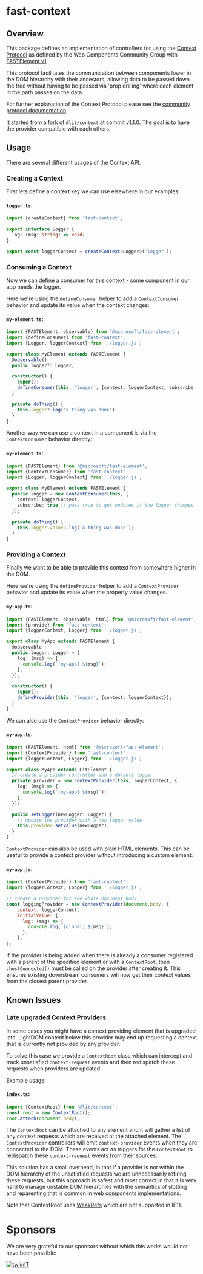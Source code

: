 # fast-context

## Overview

This package defines an implementation of controllers for using the [Context Protocol](https://github.com/webcomponents-cg/community-protocols/blob/main/proposals/context.md) as defined by the Web Components Community Group with [FASTElement v1](https://github.com/microsoft/fast).

This protocol facilitates the communication between components lower in the DOM hierarchy with their ancestors, allowing data to be passed down the tree without having to be passed via 'prop drilling' where each element in the path passes on the data.

For further explanation of the Context Protocol please see the [community protocol documentation](https://github.com/webcomponents-cg/community-protocols/blob/main/proposals/context.md).

It started from a fork of `@lit/context` at commit [v1.1.0](https://github.com/lit/lit/tree/%40lit/context%401.1.0).
The goal is to have the provider compatible with each others.

## Usage

There are several different usages of the Context API.

### Creating a Context

First lets define a context key we can use elsewhere in our examples:

#### **`logger.ts`**:

```ts
import {createContext} from 'fast-context';

export interface Logger {
  log: (msg: string) => void;
}

export const loggerContext = createContext<Logger>('logger');
```

### Consuming a Context

Now we can define a consumer for this context - some component in our app needs the logger.

Here we're using the `defineConsumer` helper to add a `ContextConsumer` behavior
and update its value when the context changes:

#### **`my-element.ts`**:

```ts
import {FASTElement, observable} from '@microsoft/fast-element';
import {defineConsumer} from 'fast-context';
import {Logger, loggerContext} from './logger.js';

export class MyElement extends FASTElement {
  @observable()
  public logger?: Logger;

  constructor() {
    super();
    defineConsumer(this, 'logger', {context: loggerContext, subscribe: true});
  }

  private doThing() {
    this.logger?.log('a thing was done');
  }
}
```

Another way we can use a context in a component is via the `ContextConsumer` behavior directly:

#### **`my-element.ts`**:

```ts
import {FASTElement} from '@microsoft/fast-element';
import {ContextConsumer} from 'fast-context';
import {Logger, loggerContext} from './logger.js';

export class MyElement extends FASTElement {
  public logger = new ContextConsumer(this, {
    context: loggerContext,
    subscribe: true // pass true to get updates if the logger changes
  });

  private doThing() {
    this.logger.value?.log('a thing was done');
  }
}
```

### Providing a Context

Finally we want to be able to provide this context from somewhere higher in the DOM.

Here we're using the `defineProvider` helper to add a `ContextProvider`
behavior and update its value when the property value changes.

#### **`my-app.ts`**:

```ts
import {FASTElement, observable, html} from '@microsoft/fast-element';
import {provide} from 'fast-context';
import {loggerContext, Logger} from './logger.js';

export class MyApp extends FASTElement {
  @observable
  public logger: Logger = {
    log: (msg) => {
      console.log(`[my-app] ${msg}`);
    },
  });

  constructor() {
    super();
    defineProvider(this, 'logger', {context: loggerContext});
  }
}
```

We can also use the `ContextProvider` behavior directly:

#### **`my-app.ts`**:

```ts
import {FASTElement, html} from '@microsoft/fast-element';
import {ContextProvider} from 'fast-context';
import {loggerContext, Logger} from './logger.js';

export class MyApp extends LitElement {
  // create a provider controller and a default logger
  private provider = new ContextProvider(this, loggerContext, {
    log: (msg) => {
      console.log(`[my-app] ${msg}`);
    },
  });

  public setLogger(newLogger: Logger) {
    // update the provider with a new logger value
    this.provider.setValue(newLogger);
  }
}
```

`ContextProvider` can also be used with plain HTML elements. This can be
useful to provide a context provider without introducing a custom element:

#### **`my-app.js`**:

```js
import {ContextProvider} from 'fast-context';
import {loggerContext, Logger} from './logger.js';

// create a provider for the whole document body.
const loggingProvider = new ContextProvider(document.body, {
    context: loggerContext,
    initialValue: {
      log: (msg) => {
        console.log(`[global] ${msg}`);
      },
    },
);
```

If the provider is being added when there is already a consumer registered with
a parent of the specified element or with a `ContextRoot`, then
`.hostConnected()` must be called on the provider after creating it. This
ensures existing downstream consumers will now get their context values from the
closest parent provider.

## Known Issues

### Late upgraded Context Providers

In some cases you might have a context providing element that is upgraded late. LightDOM content below this provider may end up requesting a context that is currently not provided by any provider.

To solve this case we provide a `ContextRoot` class which can intercept and track unsatisfied `context-request` events and then redispatch these requests when providers are updated.

Example usage:

#### **`index.ts`**:

```ts
import {ContextRoot} from '@lit/context';
const root = new ContextRoot();
root.attach(document.body);
```

The `ContextRoot` can be attached to any element and it will gather a list of any context requests which are received at the attached element. The `ContextProvider` controllers will emit `context-provider` events when they are connected to the DOM. These events act as triggers for the `ContextRoot` to redispatch these `context-request` events from their sources.

This solution has a small overhead, in that if a provider is not within the DOM hierarchy of the unsatisfied requests we are unnecessarily refiring these requests, but this approach is safest and most correct in that it is very hard to manage unstable DOM hierarchies with the semantics of slotting and reparenting that is common in web components implementations.

Note that ContextRoot uses [WeakRefs](https://developer.mozilla.org/en-US/docs/Web/JavaScript/Reference/Global_Objects/WeakRef) which are not supported in IE11.

# Sponsors

We are very grateful to our sponsors without which this works would not have been possible:

[![twiinIT](https://twiinit.com/images/twiinIT_logo_left_no_subtitle.svg)](https://twiinit.com)

